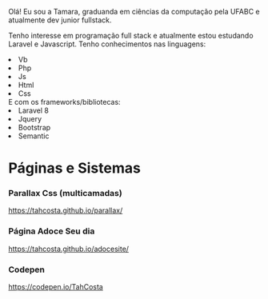 Olá! Eu sou a Tamara, graduanda em ciências da computação pela UFABC e atualmente dev junior fullstack.  

Tenho interesse em programação full stack e atualmente estou estudando Laravel e Javascript.
Tenho conhecimentos nas linguagens:
<li>Vb</li>
<li>Php</li>
<li>Js </li>
<li>Html</li>
<li>Css</li>
E com os frameworks/bibliotecas:
<li>Laravel 8</li>
<li>Jquery</li>
<li>Bootstrap</li>
<li>Semantic</li>

# Páginas e Sistemas

### Parallax Css (multicamadas)
https://tahcosta.github.io/parallax/

### Página Adoce Seu dia
https://tahcosta.github.io/adocesite/

### Codepen
https://codepen.io/TahCosta
